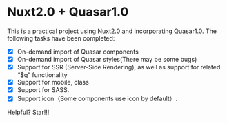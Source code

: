 # Nuxt2.0 + Quasar1.0
This is a practical project using Nuxt2.0 and incorporating Quasar1.0. The following tasks have been completed:

- [x] On-demand import of Quasar components
- [x] On-demand import of Quasar styles(There may be some bugs)
- [x] Support for SSR (Server-Side Rendering), as well as support for related “$q” functionality
- [x] Support for mobile, class
- [x] Support for SASS.
- [x] Support icon（Some components use icon by default）.

Helpful? Star!!!
